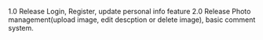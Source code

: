 1.0 Release 
Login, Register, update personal info feature
2.0 Release
Photo management(upload image, edit descption or delete image), basic comment system.
